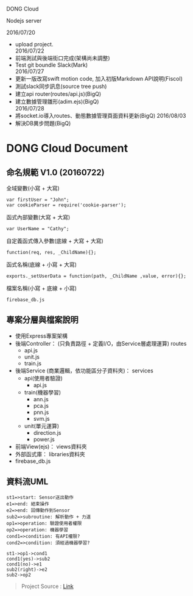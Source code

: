 DONG Cloud 

Nodejs server

2016/07/20  
 - upload project.  
2016/07/22  
 - 前端測試與後端街口完成(架構尚未調整)  
 - Test git boundle Slack(Mark)  
2016/07/27  
 - 更新一版改寫swift motion code, 加入初版Markdown API說明(Fiscol)  
 - 測試slack同步訊息(source tree push)  
 - 建立api router(routes/api.js)(BigQ)  
 - 建立數據管理雛形(adim.ejs)(BigQ)  
2016/07/28  
 - 將socket.io導入routes、動態數據管理頁面資料更新(BigQ) 
2016/08/03
 - 解決DB異步問題(BigQ)
  
  
  

<h1>DONG Cloud Document</h1>
<h2>命名規範 V1.0 (20160722)</h2>
全域變數(小寫 + 大寫) 

    var firstUser = "John";
    var cookieParser = require('cookie-parser');

函式內部變數(大寫 + 大寫) 

    var UserName = "Cathy";

自定義函式傳入參數(底線 + 大寫 + 大寫) 

    function(req, res, _ChildName){};

函式名稱(底線 + 小寫 + 大寫) 

    exports._setUserData = function(path, _ChildName ,value, error){};

檔案名稱(小寫 + 底線 + 小寫)

    firebase_db.js



<h2>專案分層與檔案說明</h2>

 - 使用Express專案架構
 - 後端Controller：
 (只負責路徑 + 定義I/O，由Service層處理運算)
 <i class="icon-folder-open"></i>routes
	 - <i class="icon-file"></i>api.js
	 - <i class="icon-file"></i>unit.js
	 - <i class="icon-file"></i>train.js
 - 後端Service
 (商業邏輯，依功能區分子資料夾)：
 <i class="icon-folder-open"></i>services
	 - <i class="icon-folder-open"></i>api(使用者驗證)
		 - <i class="icon-file"></i>api.js
	 - <i class="icon-folder-open"></i>train(機器學習)
		 - <i class="icon-file"></i>ann.js
		 - <i class="icon-file"></i>pca.js
		 - <i class="icon-file"></i>pnn.js
		 - <i class="icon-file"></i>svm.js
	 - <i class="icon-folder-open"></i>unit(單元運算)
		 - <i class="icon-file"></i>direction.js
		 - <i class="icon-file"></i>power.js
 - 前端View(ejs)：
 <i class="icon-folder-open"></i>views資料夾
 - 外部函式庫：
 <i class="icon-folder-open"></i>libraries資料夾
  - <i class="icon-file"></i>firebase_db.js

<h2>資料流UML</h2>

```flow
st1=>start: Sensor送出動作
e1=>end: 結束操作
e2=>end: 回傳動作到Sensor
sub2=>subroutine: 解析動作 + 力道
op1=>operation: 驗證使用者權限
op2=>operation: 機器學習
cond1=>condition: 有API權限?
cond2=>condition: 須經過機器學習?

st1->op1->cond1
cond1(yes)->sub2
cond1(no)->e1
sub2(right)->e2
sub2->op2
```

> Project Source : [Link](https://bitbucket.org/pvdplus_tech/dongserverfmq)
